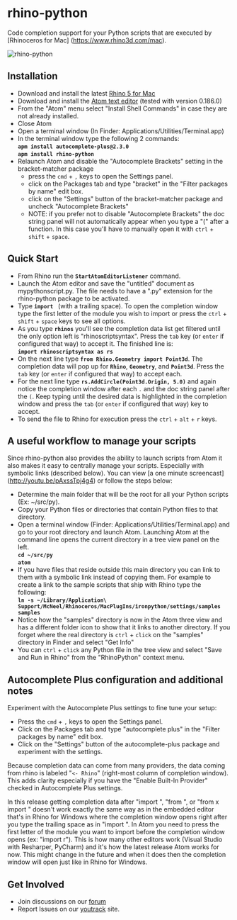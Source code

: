 # rhino-python

Code completion support for your Python scripts that are executed by [Rhinoceros for Mac] (https://www.rhino3d.com/mac).

![rhino-python](https://raw.githubusercontent.com/mcneel/rhino-python/master/docs/main.gif)  

## Installation

  - Download and install the latest [Rhino 5 for Mac][2]
  - Download and install the [Atom text editor][1] (tested with version 0.186.0)
  - From the "Atom" menu select "Install Shell Commands" in case they are not already installed.
  - Close Atom
  - Open a terminal window (In Finder: Applications/Utilities/Terminal.app)
  - In the terminal window type the following 2 commands:  
    **```apm install autocomplete-plus@2.3.0```**  
    **```apm install rhino-python```**
  - Relaunch Atom and disable the "Autocomplete Brackets" setting in the bracket-matcher package
    - press the <kbd>`cmd`</kbd> + <kbd>`,`</kbd> keys to open the Settings panel.
    - click on the Packages tab and type "bracket" in the "Filter packages by name" edit box.
    - click on the "Settings" button of the bracket-matcher package and uncheck "Autocomplete Brackets"
    - NOTE: if you prefer not to disable "Autocomplete Brackets" the doc string panel will not automatically appear when you type a "(" after a function.  In this case you'll have to manually open it with <kbd>`ctrl`</kbd> + <kbd>`shift`</kbd> + <kbd>`space`</kbd>.

## Quick Start

  - From Rhino run the **```StartAtomEditorListener```** command.
  - Launch the Atom editor and save the "untitled" document as mypythonscript.py.  The file needs to have a ".py" extension for the rhino-python package to be activated.
  - Type **```import ```** (with a trailing space).  To open the completion window type the first letter of the module you wish to import or press the <kbd>`ctrl`</kbd> + <kbd>`shift`</kbd> + <kbd>`space`</kbd> keys to see all options.
  - As you type **```rhinos```** you'll see the completion data list get filtered until the only option left is "rhinoscriptsyntax".  Press the <kbd>`tab`</kbd> key (or <kbd>`enter`</kbd> if configured that way) to accept it.  The finished line is:  
  **```import rhinoscriptsyntax as rs```**
  - On the next line type **```from Rhino.Geometry import Point3d```**.  The completion data will pop up for **```Rhino```**, **```Geometry```**, and **```Point3d```**.  Press the <kbd>`tab`</kbd> key (or <kbd>`enter`</kbd> if configured that way) to accept each.
  - For the next line type **```rs.AddCircle(Point3d.Origin, 5.0)```** and again notice the completion window after each <kbd>`.`</kbd> and the doc string panel after the <kbd>`(`</kbd>. Keep typing until the desired data is highlighted in the completion window and press the <kbd>`tab`</kbd> (or <kbd>`enter`</kbd> if configured that way) key to accept.
  - To send the file to Rhino for execution press the <kbd>`ctrl`</kbd> + <kbd>`alt`</kbd> + <kbd>`r`</kbd> keys.

## A useful workflow to manage your scripts

Since rhino-python also provides the ability to launch scripts from Atom it also makes it easy to centrally manage your scripts.  Especially with symbolic links (described below).  You can view [a one minute screencast] (http://youtu.be/pAxssTpj4g4) or follow the steps below:

  - Determine the main folder that will be the root for all your Python scripts (Ex: ~/src/py).
  - Copy your Python files or directories that contain Python files to that directory.  
  - Open a terminal window (Finder: Applications/Utilities/Terminal.app) and go to your root directory and launch Atom.  Launching Atom at the command line opens the current directory in a tree view panel on the left.  
  **```cd ~/src/py```**  
  **```atom```**  
  - If you have files that reside outside this main directory you can link to them with a symbolic link instead of copying them.  For example to create a link to the sample scripts that ship with Rhino type the following:  
  **```ln -s ~/Library/Application\ Support/McNeel/Rhinoceros/MacPlugIns/ironpython/settings/samples samples```**  
  - Notice how the "samples" directory is now in the Atom three view and has a different folder icon to show that it links to another directory.  If you forget where the real directory is <kbd>`ctrl`</kbd> + <kbd>`click`</kbd> on the "samples" directory in Finder and select "Get Info"
  - You can <kbd>`ctrl`</kbd> + <kbd>`click`</kbd> any Python file in the tree view and select "Save and Run in Rhino" from the "RhinoPython" context menu.

## Autocomplete Plus configuration and additional notes

Experiment with the Autocomplete Plus settings to fine tune your setup:  

  - Press the <kbd>`cmd`</kbd> + <kbd>`,`</kbd> keys to open the Settings panel.
  - Click on the Packages tab and type "autocomplete plus" in the "Filter packages by name" edit box.
  - Click on the "Settings" button of the autocomplete-plus package and experiment with the settings.

Because completion data can come from many providers, the data coming from rhino is labeled "`<- Rhino`" (right-most column of completion window).  This adds clarity especially if you have the "Enable Built-In Provider" checked in Autocomplete Plus settings.  

In this release getting completion data after "import ", "from ", or "from x import " doesn't work exactly
the same way as in the embedded editor that's in Rhino for Windows where the completion window opens right after you type the trailing space as in "import ".  In Atom you need to press the first letter of the module you want to import before the completion window opens (ex: "import r").  This is how many other editors work (Visual Studio with Resharper, PyCharm) and it's how the latest release Atom works for now.  This might change in the future and when it does then the completion window will open just like in Rhino for Windows.

## Get Involved  

  - Join discussions on our [forum](http://discourse.mcneel.com)  
  - Report Issues on our [youtrack](http://mcneel.myjetbrains.com/youtrack/dashboard) site.


  [1]: https://atom.io
  [2]: http://https://www.rhino3d.com/download/rhino-for-mac/5.0/wip
